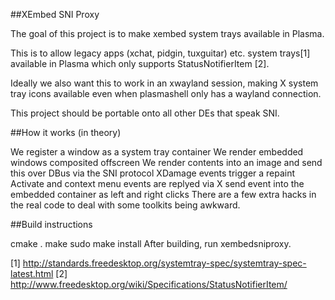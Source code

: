 ##XEmbed SNI Proxy

The goal of this project is to make xembed system trays available in Plasma.

This is to allow legacy apps (xchat, pidgin, tuxguitar) etc. system trays[1] available in Plasma which only supports StatusNotifierItem [2].

Ideally we also want this to work in an xwayland session, making X system tray icons available even when plasmashell only has a wayland connection.

This project should be portable onto all other DEs that speak SNI.

##How it works (in theory)

We register a window as a system tray container
We render embedded windows composited offscreen
We render contents into an image and send this over DBus via the SNI protocol
XDamage events trigger a repaint
Activate and context menu events are replyed via X send event into the embedded container as left and right clicks
There are a few extra hacks in the real code to deal with some toolkits being awkward.

##Build instructions

cmake .
make
sudo make install
After building, run xembedsniproxy.

[1] http://standards.freedesktop.org/systemtray-spec/systemtray-spec-latest.html [2] http://www.freedesktop.org/wiki/Specifications/StatusNotifierItem/